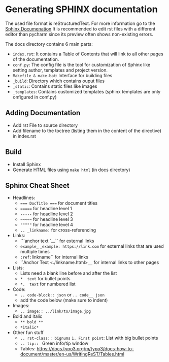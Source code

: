 # Generating SPHINX documentation
The used file format is reStructuredText. For more information go to the [Sphinx Documenation](https://www.sphinx-doc.org/en/master/usage/restructuredtext/index.html)
It is recommended to edit rst files with a different editor than pycharm since its preview often shows non-existing errors.

The docs directory contains 6 main parts:
* `index.rst`: It contains a Table of Contents that will link to all other pages of the documentation.
* `conf.py`: The config file is the tool for customization of Sphinx like setting author, templates and project version.
* `Makefile & make.bat`: Interface for building files
* `_build`: Directory which contains ouput files
* `_static`: Contains static files like images
* `_templates`: Contains customized templates (sphinx templates are only onfigured in conf.py)

## Adding Documentation
* Add rst File to source directory
* Add filename to the toctree (listing them in the content of the directive) in index.rst
## Build
* Install Sphinx 
* Generate HTML files using `make html` (in docs directory)


## Sphinx Cheat Sheet
* Headlines:
    * `=== DocTitle ===` for document titles
    * `=====` for headline level 1
    * `-----` for headline level 2
    * `~~~~~` for headline level 3
    * `"""""` for headline level 4
    * `.. _linkname:` for cross-referencing
* Links:
    * ```anchor text <URL>`__`` for external links
    * `example_` `_example: https://link.com` for external links that are used multiple times
    * `:ref:`linkname`` for internal links
    * ``Anchor Text <./linkname.html>`__` for internal links to other pages
* Lists:
    * Lists need a blank line before and after the list
    * `*  text` for bullet points
    * `*.  text` for numbered list
* Code:
    * `.. code-block:: json` or `.. code__ json`
    * add the code below (make sure to indent)
* Images:
    * `.. image:: ../link/to/image.jpg`
* Bold and italic
    * `** bold **`
    * `*italic*`
* Other fun stuff
    * `.. rst-class:: bignums` `1. First point`: List with big bullet points
    * `.. tip:: ` Green info/tip window
    * Tables: https://docs.typo3.org/m/typo3/docs-how-to-document/master/en-us/WritingReST/Tables.html
    
    
    